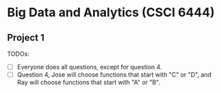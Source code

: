 # Big Data and Analytics (CSCI 6444)

## Project 1

TODOs:
- [ ] Everyone does all questions, except for question 4.
- [ ] Question 4, Jose will choose functions that start with "C" or "D", and Ray will choose functions that start with "A" or "B".